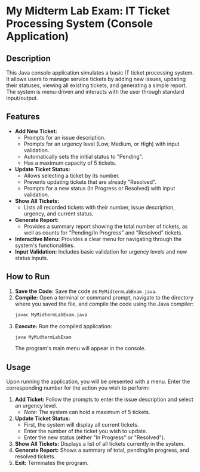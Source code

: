 # My Midterm Lab Exam: IT Ticket Processing System (Console Application)

## Description
This Java console application simulates a basic IT ticket processing system. It allows users to manage service tickets by adding new issues, updating their statuses, viewing all existing tickets, and generating a simple report. The system is menu-driven and interacts with the user through standard input/output.

## Features
* **Add New Ticket:**
    * Prompts for an issue description.
    * Prompts for an urgency level (Low, Medium, or High) with input validation.
    * Automatically sets the initial status to "Pending".
    * Has a maximum capacity of 5 tickets.
* **Update Ticket Status:**
    * Allows selecting a ticket by its number.
    * Prevents updating tickets that are already "Resolved".
    * Prompts for a new status (In Progress or Resolved) with input validation.
* **Show All Tickets:**
    * Lists all recorded tickets with their number, issue description, urgency, and current status.
* **Generate Report:**
    * Provides a summary report showing the total number of tickets, as well as counts for "Pending/In Progress" and "Resolved" tickets.
* **Interactive Menu:** Provides a clear menu for navigating through the system's functionalities.
* **Input Validation:** Includes basic validation for urgency levels and new status inputs.

## How to Run

1.  **Save the Code:** Save the code as `MyMidtermLabExam.java`.
2.  **Compile:** Open a terminal or command prompt, navigate to the directory where you saved the file, and compile the code using the Java compiler:
    ```bash
    javac MyMidtermLabExam.java
    ```
3.  **Execute:** Run the compiled application:
    ```bash
    java MyMidtermLabExam
    ```
    The program's main menu will appear in the console.

## Usage
Upon running the application, you will be presented with a menu. Enter the corresponding number for the action you wish to perform:

1.  **Add Ticket:** Follow the prompts to enter the issue description and select an urgency level.
    * *Note:* The system can hold a maximum of 5 tickets.
2.  **Update Ticket Status:**
    * First, the system will display all current tickets.
    * Enter the number of the ticket you wish to update.
    * Enter the new status (either "In Progress" or "Resolved").
3.  **Show All Tickets:** Displays a list of all tickets currently in the system.
4.  **Generate Report:** Shows a summary of total, pending/in progress, and resolved tickets.
5.  **Exit:** Terminates the program.